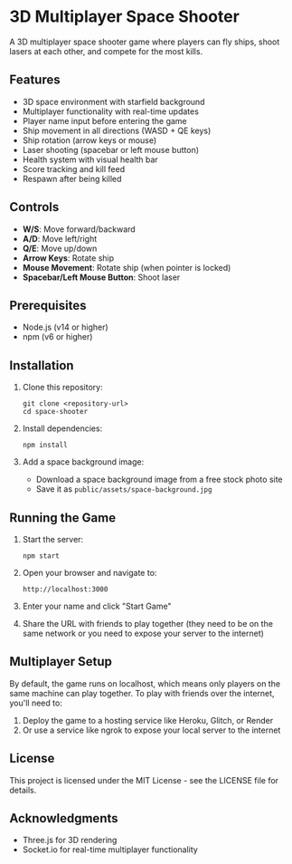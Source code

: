 # 3D Multiplayer Space Shooter

A 3D multiplayer space shooter game where players can fly ships, shoot lasers at each other, and compete for the most kills.

## Features

- 3D space environment with starfield background
- Multiplayer functionality with real-time updates
- Player name input before entering the game
- Ship movement in all directions (WASD + QE keys)
- Ship rotation (arrow keys or mouse)
- Laser shooting (spacebar or left mouse button)
- Health system with visual health bar
- Score tracking and kill feed
- Respawn after being killed

## Controls

- **W/S**: Move forward/backward
- **A/D**: Move left/right
- **Q/E**: Move up/down
- **Arrow Keys**: Rotate ship
- **Mouse Movement**: Rotate ship (when pointer is locked)
- **Spacebar/Left Mouse Button**: Shoot laser

## Prerequisites

- Node.js (v14 or higher)
- npm (v6 or higher)

## Installation

1. Clone this repository:

   ```
   git clone <repository-url>
   cd space-shooter
   ```

2. Install dependencies:

   ```
   npm install
   ```

3. Add a space background image:
   - Download a space background image from a free stock photo site
   - Save it as `public/assets/space-background.jpg`

## Running the Game

1. Start the server:

   ```
   npm start
   ```

2. Open your browser and navigate to:

   ```
   http://localhost:3000
   ```

3. Enter your name and click "Start Game"

4. Share the URL with friends to play together (they need to be on the same network or you need to expose your server to the internet)

## Multiplayer Setup

By default, the game runs on localhost, which means only players on the same machine can play together. To play with friends over the internet, you'll need to:

1. Deploy the game to a hosting service like Heroku, Glitch, or Render
2. Or use a service like ngrok to expose your local server to the internet

## License

This project is licensed under the MIT License - see the LICENSE file for details.

## Acknowledgments

- Three.js for 3D rendering
- Socket.io for real-time multiplayer functionality
